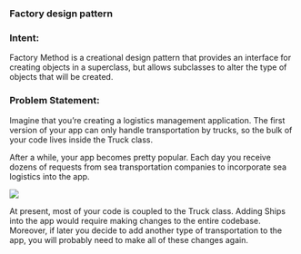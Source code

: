 ### Factory design pattern

### Intent:
Factory Method is a creational design pattern that provides an interface for creating objects in a superclass, but allows subclasses to alter the type of objects that will be created.

### Problem Statement:
Imagine that you’re creating a logistics management application. The first version of your app can only handle transportation by trucks, so the bulk of your code lives inside the Truck class.

After a while, your app becomes pretty popular. Each day you receive dozens of requests from sea transportation companies to incorporate sea logistics into the app.

![](/Users/sudhanshu/Documents/Repo/design-patterns/src/creational/factory/resources/problem1-en-2x.png)

At present, most of your code is coupled to the Truck class. Adding Ships into the app would require making changes to the entire codebase. Moreover, if later you decide to add another type of transportation to the app, you will probably need to make all of these changes again.

